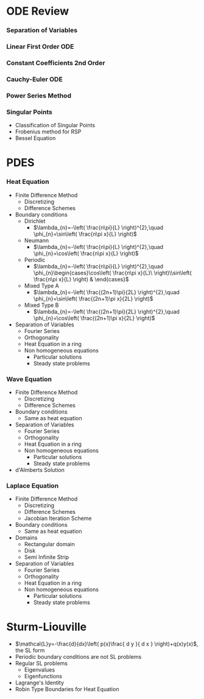 # ODE Review
### Separation of Variables
### Linear First Order ODE
### Constant Coefficients 2nd Order
### Cauchy-Euler ODE
### Power Series Method
### Singular Points
- Classification of Singular Points
-  Frobenius method for RSP
-  Bessel Equation
# PDES
### Heat Equation
-  Finite Difference Method
	- Discretizing
	- Difference Schemes
- Boundary conditions
	- Dirichlet
		- $\lambda_{n}=-\left( \frac{n\pi}{L} \right)^{2},\quad \phi_{n}=\sin\left( \frac{n\pi x}{L} \right)$
	- Neumann
		- $\lambda_{n}=-\left( \frac{n\pi}{L} \right)^{2},\quad \phi_{n}=\cos\left( \frac{n\pi x}{L} \right)$
	- Periodic
		- $\lambda_{n}=-\left( \frac{n\pi}{L} \right)^{2},\quad \phi_{n}\begin{cases}\cos\left( \frac{n\pi x}{L}\ \right)\\sin\left( \frac{n\pi x}{L} \right) & \end{cases}$
	- Mixed Type A
		- $\lambda_{n}=-\left( \frac{(2n+1)\pi}{2L} \right)^{2},\quad \phi_{n}=\sin\left( \frac{(2n+1)\pi x}{2L} \right)$
	- Mixed Type B
		- $\lambda_{n}=-\left( \frac{(2n+1)\pi}{2L} \right)^{2},\quad \phi_{n}=\cos\left( \frac{(2n+1)\pi x}{2L} \right)$
- Separation of Variables
	- Fourier Series
	- Orthogonality
	- Heat Equation in a ring
	- Non homogeneous equations
		- Particular solutions
		- Steady state problems
### Wave Equation
-  Finite Difference Method
	- Discretizing
	- Difference Schemes
- Boundary conditions
	- Same as heat equation
- Separation of Variables
	- Fourier Series
	- Orthogonality
	- Heat Equation in a ring
	- Non homogeneous equations
		- Particular solutions
		- Steady state problems
- d'Almberts Solution
### Laplace Equation
-  Finite Difference Method
	- Discretizing
	- Difference Schemes
	- Jacobian Iteration Scheme
- Boundary conditions
	- Same as heat equation
- Domains
	- Rectangular domain
	- Disk
	- Semi Infinite Strip
- Separation of Variables
	- Fourier Series
	- Orthogonality
	- Heat Equation in a ring
	- Non homogeneous equations
		- Particular solutions
		- Steady state problems
# Sturm-Liouville
- $\mathcal{L}y=-\frac{d}{dx}\left( p(x)\frac{ d y }{ d x } \right)+q(x)y(x)$, the SL form
- Periodic boundary conditions are not SL problems
- Regular SL problems
	- Eigenvalues
	- Eigenfunctions
- Lagrange's Identity
- Robin Type Boundaries for Heat Equation